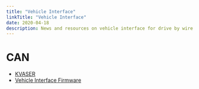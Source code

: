 ```yaml
---
title: "Vehicle Interface"
linkTitle: "Vehicle Interface"
date: 2020-04-18
description: News and resources on vehicle interface for drive by wire vehicles
---
```


# CAN
* [KVASER](https://www.kvaser.com/download/)
* [Vehicle Interface Firmware](https://github.com/openxc/vi-firmware)
